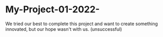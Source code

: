 # My-Project-01-2022-
We tried our best to complete this project and want to create something innovated, but our hope wasn't with us. (unsuccessful) 
